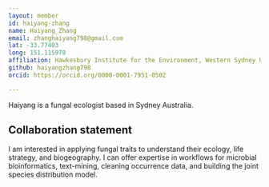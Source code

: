 ```yaml
---
layout: member
id: haiyang-zhang
name: Haiyang_Zhang
email: zhanghaiyang798@gmail.com
lat: -33.77403
long: 151.115978
affiliation: Hawkesbury Institute for the Environment, Western Sydney University, Sydney, NSW, Australia 
github: haiyangzhang798
orcid: https://orcid.org/0000-0001-7951-0502

---
```


Haiyang is a fungal ecologist based in Sydney Australia. 

## Collaboration statement
I am interested in applying fungal traits to understand their ecology, life strategy, and biogeography. I can offer expertise in workflows for microbial bioinformatics, text-mining,  cleaning occurrence data, and building the joint species distribution model. 
